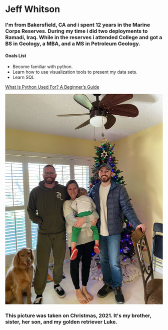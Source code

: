 # Jeff Whitson
### I'm from Bakersfield, CA and i spent 12 years in the Marine Corps Reserves. During my time i did two deployments to Ramadi, Iraq. While in the reserves i attended College and got a BS in Geology, a MBA, and a MS in Petroleum Geology.

#### Goals List
- Become familiar with python.
- Learn how to use visualization tools to present my data sets.
- Learn SQL

[What Is Python Used For? A Beginner’s Guide](https://www.coursera.org/articles/what-is-python-used-for-a-beginners-guide-to-using-python)

![Alt text](<Christmas 2021.JPG>)

### This picture was taken on Christmas, 2021. It's my brother, sister, her son, and my golden retriever Luke.